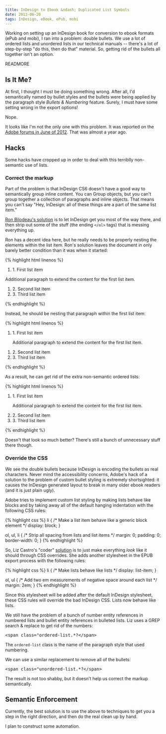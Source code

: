 ```yaml
---
title: InDesign to Ebook &ndash; Duplicated List Symbols
date: 2013-06-20
tags: InDesign, eBook, ePub, mobi
---
```


Working on setting up an InDesign book for conversion to ebook formats (ePub 
and mobi), I ran into a problem: double bullets. We use a lot of ordered lists 
and unordered lists in our technical manuals -- there's a lot of step-by-step 
"do this, then do that" material. So, getting rid of the bullets all together 
isn't an option.

READMORE

## Is It Me? ##

At first, I thought I must be doing something wrong. After all, I'd semantically 
named by bullet styles and the bullets were being applied by the paragraph style
_Bullets & Numbering_ feature. Surely, I must have some setting wrong in the 
export options!

Nope.

It looks like I'm not the only one with this problem. It was reported on the
[Adobe forums in June of 2012][1]. That was almost a year ago.


## Hacks ##

Some hacks have cropped up in order to deal with this terriblly non-semantic use
of lists.


### Correct the markup ###

Part of the problem is that InDesign CS6 doesn't have a good way to semantically
group inline content. You can Group objects, but you can't group together a 
collection of paragraphs and inline objects. That means you can't say "Hey, 
InDesign: all of these things are a part of the same list item."

[Ron Bilodeau's solution][2] is to let InDesign get you most of the way there,
and then strip out some of the stuff (the ending `</ol>` tags) that is messing 
everything up.

Ron has a decent idea here, but he really needs to be properly nesting the
elements within the list item. Ron's solution leaves the document in only 
barely better condition than it was when it started:
  
{% highlight html linenos %}
<body id="List_test" xml:lang="en-US">
  <div class="Basic-Text-Frame">
    <ol>
      <li class="Num-List"><span class="char-style-override-1">1.&#9;</span>First list item</li>
    </ol>
    <p class="Num-List----">Additional paragraph to extend the content for the first list item.</p>
    <ol>
      <li class="Num-List"><span class="char-style-override-1">2.&#9;</span>Second list item</li>
      <li class="Num-List"><span class="char-style-override-1">3.&#9;</span>Third list item</li>
    </ol>
  </div>
</body>
{% endhighlight %}

Instead, he should be nesting that paragraph within the first list item:

{% highlight html linenos %}
<body id="List_test" xml:lang="en-US">
  <div class="Basic-Text-Frame">
    <ol>
      <li class="Num-List"><span class="char-style-override-1">1.&#9;</span>First list item
        <p class="Num-List----">Additional paragraph to extend the content for the first list item.</p>
      </li>
    </ol>
    <ol>
      <li class="Num-List"><span class="char-style-override-1">2.&#9;</span>Second list item</li>
      <li class="Num-List"><span class="char-style-override-1">3.&#9;</span>Third list item</li>
    </ol>
  </div>
</body>
{% endhighlight %}

As a result, he can get rid of the extra non-semantic ordered lists:

{% highlight html linenos %}
<body id="List_test" xml:lang="en-US">
  <div class="Basic-Text-Frame">
    <ol>
      <li class="Num-List"><span class="char-style-override-1">1.&#9;</span>First list item
        <p class="Num-List----">Additional paragraph to extend the content for the first list item.</p>
      </li>
      <li class="Num-List"><span class="char-style-override-1">2.&#9;</span>Second list item</li>
      <li class="Num-List"><span class="char-style-override-1">3.&#9;</span>Third list item</li>
    </ol>
  </div>
</body>
{% endhighlight %}

Doesn't that look so much better? There's still a bunch of unnecessary stuff 
there though.


### Override the CSS ###
  
We see the double bullets because InDesign is encoding the bullets as real
characters. Never mind the accessibility concerns, Adobe's hack of a solution
to the problem of custom bullet styling is extremely shortsighted: it causes
the InDesign generated layout to break in many older ebook readers (and it is
just plain ugly).

Adobe tries to implement custom list styling by making lists behave like blocks
and by taking away all of the default hanging indentation with the following 
CSS rules:

{% highlight css %}
li { /* Make a list item behave like a generic block element */
  display: block;
}

ol, ul, li { /* Strip all spacing from lists and list items */
  margin: 0;
  padding: 0;
  border-width: 0;
}
{% endhighlight %}

So, Liz Castro's "coder" [solution][3] is to just make everything _look_ like it 
should through CSS overrides. She adds another stylesheet in the EPUB export
process with the following rules:

{% highlight css %}
li { /* Make lists behave like lists */
  display: list-item;
}

ol, ul { /* Add two em measurements of negative space around each list */
  margin: 2em;
}
{% endhighlight %}

Since this stylesheet will be added after the default InDesign stylesheet, these
CSS rules will override the bad InDesign CSS. Lists now behave like lists.

We still have the problem of a bunch of number entity references in numbered 
lists and bullet entity references in bulleted lists. Liz uses a GREP search &
replace to get rid of the numbers:

<pre>&lt;span class="ordered-list.*?&lt;/span&gt;</pre>

The `ordered-list` class is the name of the paragraph style that used numbering.

We can use a similar replacement to remove all of the bullets:

<pre>&lt;span class="unordered-list.*?&lt;/span&gt;</pre>

The result is not too shabby, but it doesn't help us correct the markup 
semantically.


## Semantic Enforcement ##

Currently, the best solution is to use the above to techniques to get you a step
in the right direction, and then do the real clean up by hand.

I plan to construct some automation.


[1]: http://forums.adobe.com/message/4527122 "InDesign CS6 Coding ePub Lists Wrong?"
[2]: http://silvadeau.wordpress.com/2012/08/23/lists-in-epub-generated-from-indesign-cs6 "Lists in ePub generated from InDesign CS6"
[3]: http://www.pigsgourdsandwikis.com/2012/08/numbered-lists-from-indesign-6.html "Numbered lists from InDesign CS 6 to EPUB and mobi"
